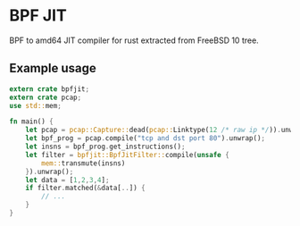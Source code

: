 BPF JIT
=======

BPF to amd64 JIT compiler for rust extracted from FreeBSD 10 tree.

Example usage
-------------

```rust
extern crate bpfjit;
extern crate pcap;
use std::mem;

fn main() {
    let pcap = pcap::Capture::dead(pcap::Linktype(12 /* raw ip */)).unwrap();
    let bpf_prog = pcap.compile("tcp and dst port 80").unwrap();
    let insns = bpf_prog.get_instructions();
    let filter = bpfjit::BpfJitFilter::compile(unsafe {
        mem::transmute(insns)
    }).unwrap();
    let data = [1,2,3,4];
    if filter.matched(&data[..]) {
        // ...
    }
}
```
